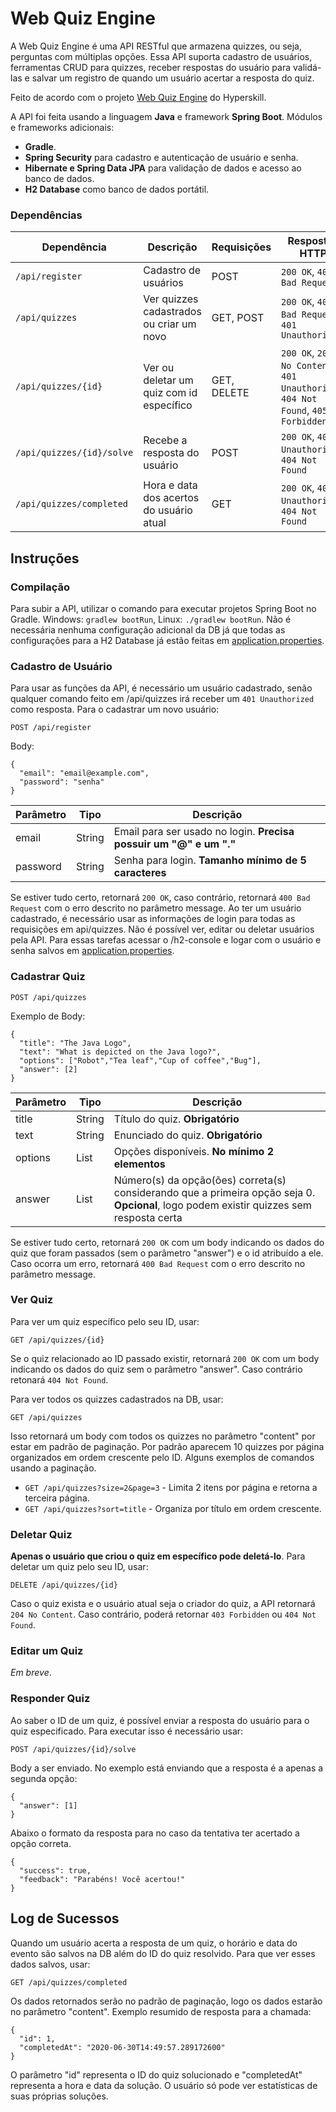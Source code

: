 # Web Quiz Engine
A Web Quiz Engine é uma API RESTful que armazena quizzes, ou seja, perguntas com múltiplas opções. Essa API suporta cadastro de usuários, 
ferramentas CRUD para quizzes, receber respostas do usuário para validá-las e salvar um registro de quando um usuário acertar a resposta do quiz.

Feito de acordo com o projeto [Web Quiz Engine](https://hyperskill.org/projects/91) do Hyperskill.

A API foi feita usando a linguagem **Java** e framework **Spring Boot**. Módulos e frameworks adicionais:
- **Gradle**.
- **Spring Security** para cadastro e autenticação de usuário e senha.
- **Hibernate e Spring Data JPA** para validação de dados e acesso ao banco de dados.
- **H2 Database** como banco de dados portátil.

### Dependências
Dependência | Descrição | Requisições | Respostas HTTP
----------- | --------- | ----------- | --------------
```/api/register``` | Cadastro de usuários | POST | ```200 OK```, ```400 Bad Request```
```/api/quizzes``` | Ver quizzes cadastrados ou criar um novo | GET, POST | ```200 OK```, ```400 Bad Request```, ```401 Unauthorized```
```/api/quizzes/{id}``` | Ver ou deletar um quiz com id específico | GET, DELETE | ```200 OK```, ```204 No Content```, ```401 Unauthorized```, ```404 Not Found```, ```405 Forbidden```
```/api/quizzes/{id}/solve``` | Recebe a resposta do usuário | POST | ```200 OK```, ```401 Unauthorized```, ```404 Not Found``` 
```/api/quizzes/completed``` | Hora e data dos acertos do usuário atual | GET | ```200 OK```, ```401 Unauthorized```, ```404 Not Found```

## Instruções

### Compilação
Para subir a API, utilizar o comando para executar projetos Spring Boot no Gradle. Windows: ```gradlew bootRun```, Linux: ```./gradlew bootRun```. 
Não é necessária nenhuma configuração adicional da DB já que todas as configurações para a H2 Database já estão feitas em [application.properties](src/main/resources/application.properties).

### Cadastro de Usuário
Para usar as funções da API, é necessário um usuário cadastrado, senão qualquer comando feito em /api/quizzes irá receber um ```401 Unauthorized``` como resposta.
Para o cadastrar um novo usuário:

```POST /api/register```

Body:
```
{
  "email": "email@example.com",
  "password": "senha"
}
```

Parâmetro | Tipo | Descrição
--------- | ---- | ---------
email | String | Email para ser usado no login. **Precisa possuir um "@" e um "."**
password | String | Senha para login. **Tamanho mínimo de 5 caracteres**

Se estiver tudo certo, retornará ```200 OK```, caso contrário, retornará ```400 Bad Request``` com o erro descrito no parâmetro message.
Ao ter um usuário cadastrado, é necessário usar as informações de login para todas as requisições em api/quizzes. 
Não é possível ver, editar ou deletar usuários pela API. Para essas tarefas acessar o /h2-console e logar com o usuário e senha salvos em [application.properties](src/main/resources/application.properties).

### Cadastrar Quiz
```POST /api/quizzes``` 

Exemplo de Body:
```
{
  "title": "The Java Logo",
  "text": "What is depicted on the Java logo?",
  "options": ["Robot","Tea leaf","Cup of coffee","Bug"],
  "answer": [2]
}
```
Parâmetro | Tipo | Descrição
--------- | ---- | ---------
title | String | Título do quiz. **Obrigatório**
text | String | Enunciado do quiz. **Obrigatório**
options | List | Opções disponíveis. **No mínimo 2 elementos**
answer | List | Número(s) da opção(ões) correta(s) considerando que a primeira opção seja 0. **Opcional**, logo podem existir quizzes sem resposta certa

Se estiver tudo certo, retornará ```200 OK``` com um body indicando os dados do quiz que foram passados (sem o parâmetro "answer") e o id atribuído a ele. Caso ocorra um erro,
retornará ```400 Bad Request``` com o erro descrito no parâmetro message.

### Ver Quiz
Para ver um quiz específico pelo seu ID, usar:

```GET /api/quizzes/{id}```

Se o quiz relacionado ao ID passado existir, retornará ```200 OK``` com um body indicando os dados do quiz sem o parâmetro "answer". Caso contrário retonará 
```404 Not Found```.

Para ver todos os quizzes cadastrados na DB, usar:

```GET /api/quizzes```

Isso retornará um body com todos os quizzes no parâmetro "content" por estar em padrão de paginação. Por padrão aparecem 10 quizzes por página organizados 
em ordem crescente pelo ID. Alguns exemplos de comandos usando a paginação.
- ```GET /api/quizzes?size=2&page=3``` - Limita 2 itens por página e retorna a terceira página.
- ```GET /api/quizzes?sort=title``` - Organiza por título em ordem crescente.

### Deletar Quiz
**Apenas o usuário que criou o quiz em específico pode deletá-lo**. Para deletar um quiz pelo seu ID, usar:

```DELETE /api/quizzes/{id}```

Caso o quiz exista e o usuário atual seja o criador do quiz, a API retornará ```204 No Content```. Caso contrário, poderá retornar ```403 Forbidden``` 
ou ```404 Not Found```.

### Editar um Quiz
*Em breve*.

### Responder Quiz
Ao saber o ID de um quiz, é possível enviar a resposta do usuário para o quiz especificado. Para executar isso é necessário usar:

```POST /api/quizzes/{id}/solve```

Body a ser enviado. No exemplo está enviando que a resposta é a apenas a segunda opção:
```
{
  "answer": [1]
}
``` 

Abaixo o formato da resposta para no caso da tentativa ter acertado a opção correta. 
```
{
  "success": true,
  "feedback": "Parabéns! Você acertou!"
}
``` 

## Log de Sucessos
Quando um usuário acerta a resposta de um quiz, o horário e data do evento são salvos na DB além do ID do quiz resolvido. Para que ver esses dados
salvos, usar:

```GET /api/quizzes/completed```

Os dados retornados serão no padrão de paginação, logo os dados estarão no parâmetro "content". Exemplo resumido de resposta para a chamada:

```
{
  "id": 1,
  "completedAt": "2020-06-30T14:49:57.289172600"
}
```

O parâmetro "id" representa o ID do quiz solucionado e "completedAt" representa a hora e data da solução. O usuário só pode ver estatísticas de suas próprias
soluções.